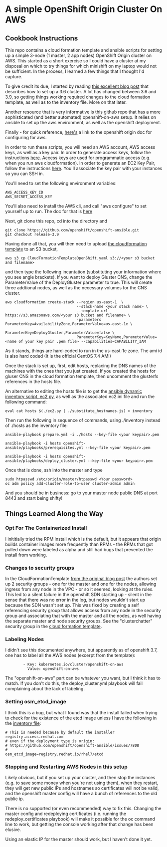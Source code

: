 # A simple OpenShift Origin Cluster On AWS

## Cookbook Instructions

This repo contains a cloud formation template and ansible scripts for setting up a simple 3-node (1 master, 2 app nodes) OpenShift Origin cluster on AWS.  This started as a short exercise so I could have a cluster at my disposal on which to try things for which minishift on my laptop would not be sufficient.  In the process, I learned a few things that I thought I'd capture.

To give credit its due, I started by reading [this excellent blog post](https://sysdig.com/blog/deploy-openshift-aws/) that describes how to set up a 3.6 cluster.  A lot has changed between 3.6 and 3.9, so getting things working required changes to the cloud formation template, as well as to the inventory file.  More on that later.

Another resource that is very informative is [this](https://github.com/gnunn1/openshift-aws-setup) github repo that has a more sophisticated (and better automated) openshift-on-aws setup.  It relies on ansible to set up the aws environment, as well as the openshift deployment.

Finally - for quick reference, [here's](https://docs.openshift.org/latest/install_config/configuring_aws.html) a link to the openshift origin doc for configuring for aws.

In order to run these scripts, you will need an AWS account, AWS access keys, as well as a key pair.  In order to generate access keys, follow the instructions [here](https://docs.aws.amazon.com/general/latest/gr/managing-aws-access-keys.html).  Access keys are used for programmatic access (e.g. when you run aws cloudformation).  In order to generate an EC2 Key Pair, follow the instructions [here](https://docs.aws.amazon.com/AWSEC2/latest/UserGuide/ec2-key-pairs.html).  You'll associate the key pair with your instances so you can SSH in.

You'll need to set the following environment variables:
```
AWS_ACCESS_KEY_ID
AWS_SECRET_ACCESS_KEY
```
You'll also need to install the AWS cli, and call "aws configure" to set yourself up to run.  The doc for that is [here](https://docs.aws.amazon.com/cli/latest/userguide/cli-chap-getting-started.html#cli-quick-configuration)

Next, git clone this repo, cd into the directory and
```
git clone https://github.com/openshift/openshift-ansible.git
git checkout release-3.9

```

Having done all that, you will then need to upload [the cloudformation template](../blob/CloudFormationTemplateOpenShift.yml) to an S3 bucket,
```
aws s3 cp CloudFormationTemplateOpenShift.yaml s3://<your s3 bucket and filename>
```
and then type the following incantation (substituting your information where you see angle brackets).  If you want to deploy Gluster CNS, change the ParameterValue of the DeployGluster parameter to true.  This will create three addtional nodes, as well as the necessary volumes for the CNS cluster.  

```
aws cloudformation create-stack --region us-east-1  \
                                --stack-name <your stack name> \
                                --template-url https://s3.amazonaws.com/<your s3 bucket and filename> \
                                -parameters ParameterKey=AvailabilityZone,ParameterValue=us-east-1e \
                                ParameterKey=DeployGluster,ParameterValue=false \
                                ParameterKey=KeyName,ParameterValue=<name of your key pair .pem file> --capabilities=CAPABILITY_IAM
```
As it stands, things are hard-coded to run in the us-east-1e zone.  The ami id is also hard coded (It is the official CentOS 7.4 AMI)

Once the stack is set up, first, edit hosts, replacing the DNS names of the machines with the ones that you just created.  If you created the hosts for gluser CNS in the cloud formation template, then uncomment the glusterfs references in the hosts file.

An alternative to editing the hosts file is to get the [ansible dynamic inventory script, ec2.py](http://docs.ansible.com/ansible/devel/user_guide/intro_dynamic_inventory.html#example-aws-ec2-external-inventory-script), as well as the associated ec2.ini file and run the following command:

```
eval cat hosts $(./ec2.py | ./substitute_hostnames.js) > inventory
```
Then run the following in sequence of commands, using ./inventory instead of ./hosts as the inventory file:

```
ansible-playbook prepare.yml -i ./hosts --key-file <your keypair>.pem

ansible-playbook -i hosts openshift-ansible/playbooks/prerequisites.yml --key-file <your keypair>.pem

ansible-playbook -i hosts openshift-ansible/playbooks/deploy_cluster.yml --key-file <your keypair>.pem
```
Once that is done, ssh into the master and type
```
sudo htpasswd /etc/origin/master/htpasswd <Your password>
oc adm policy add-cluster-role-to-user cluster-admin admin
```
And you should be in business:  go to your master node public DNS at port 8443 and start being shifty!

## Things Learned Along the Way

### Opt For The Containerized Install
I inititially tried the RPM install which is the default, but it appears that origin builds container images more frequently than RPMs - the RPMs that got pulled down were labeled as alpha and still had bugs that prevented the install from working.

### Changes to security groups
In the CloudFormationTemplate [from the original blog post](https://gist.github.com/mateobur/9435b803b912f3e980aacfb0151670b6) the authors set up 2 security groups - one for the master and one for the nodes, allowing ingress from any node in the VPC - or so it seemed, looking at the rules.  This led to a silent failure in the openshift SDN starting up - silent in the sense that there was no error in the log, but nodes wouldn't start up because the SDN wasn't set up.  This was fixed by creating a self referencing security group that allows access from any node in the security group and associating that with the master and all the nodes, as well having the separate master and node security groups.  See the "clusterchatter" security group in the [cloud formation template](../blob/CloudFormationTemplate).

### Labeling Nodes
I didn't see this documented anywhere, but apparently as of openshift 3.7, one has to label all the AWS nodes (excerpt from the template):
```
        - Key: kubernetes.io/cluster/openshift-on-aws
          Value: openshift-on-aws
```
The "openshift-on-aws" part can be whatever you want, but I think it has to match.  If you don't do this, the deploy_cluster.yml playbook will fail complaining about the lack of labeling.

### Setting osm_etcd_image
I think this is a bug, but what I found was that the install failed when trying to check for the existence of the etcd image unless I have the following in the [inventory file](../blob/hosts):
```
# This is needed because by default the installer registry.access.redhat.com
# even if the deployment type is origin:
# https://github.com/openshift/openshift-ansible/issues/7808
#
osm_etcd_image=registry.redhat.io/rhel7/etcd
```
### Stopping and Restarting AWS Nodes in this setup
Likely obvious, but if you set up your cluster, and then stop the instances (e.g. to save some money when you're not using them), when they restart, they will get new public IPs and hostnames so certificates will not be valid, and the openshift master config will have a bunch of references to the old public ip.

There is no supported (or even recommended) way to fix this.  Changing the master config and redeploying certificates (i.e. running the redeploy_certificates playbook) will make it possible for the oc command line to work, but getting the console  working after that change has been elusive.

Using an elastic IP for the master should work, but I haven't done it yet.
